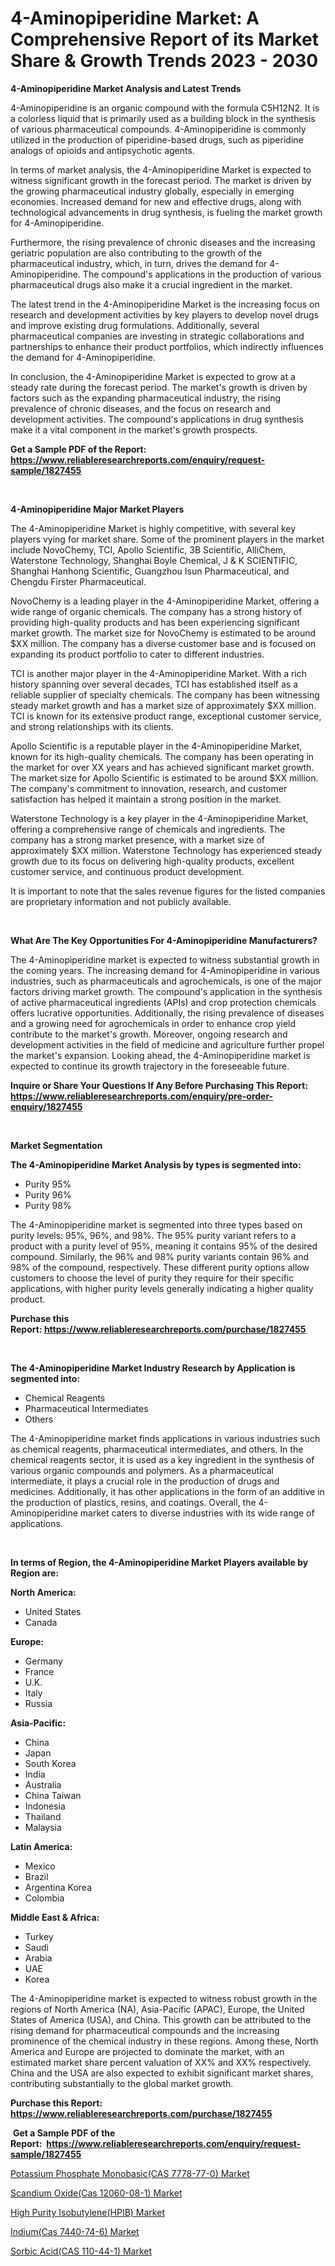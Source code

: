 <p><h1>4-Aminopiperidine Market: A Comprehensive Report of its Market Share & Growth Trends 2023 - 2030</h1></p><p><strong>4-Aminopiperidine Market Analysis and Latest Trends</strong></p>
<p><p>4-Aminopiperidine is an organic compound with the formula C5H12N2. It is a colorless liquid that is primarily used as a building block in the synthesis of various pharmaceutical compounds. 4-Aminopiperidine is commonly utilized in the production of piperidine-based drugs, such as piperidine analogs of opioids and antipsychotic agents.</p><p>In terms of market analysis, the 4-Aminopiperidine Market is expected to witness significant growth in the forecast period. The market is driven by the growing pharmaceutical industry globally, especially in emerging economies. Increased demand for new and effective drugs, along with technological advancements in drug synthesis, is fueling the market growth for 4-Aminopiperidine.</p><p>Furthermore, the rising prevalence of chronic diseases and the increasing geriatric population are also contributing to the growth of the pharmaceutical industry, which, in turn, drives the demand for 4-Aminopiperidine. The compound's applications in the production of various pharmaceutical drugs also make it a crucial ingredient in the market.</p><p>The latest trend in the 4-Aminopiperidine Market is the increasing focus on research and development activities by key players to develop novel drugs and improve existing drug formulations. Additionally, several pharmaceutical companies are investing in strategic collaborations and partnerships to enhance their product portfolios, which indirectly influences the demand for 4-Aminopiperidine.</p><p>In conclusion, the 4-Aminopiperidine Market is expected to grow at a steady rate during the forecast period. The market's growth is driven by factors such as the expanding pharmaceutical industry, the rising prevalence of chronic diseases, and the focus on research and development activities. The compound's applications in drug synthesis make it a vital component in the market's growth prospects.</p></p>
<p><strong>Get a Sample PDF of the Report:&nbsp; <a href="https://www.reliableresearchreports.com/enquiry/request-sample/1827455">https://www.reliableresearchreports.com/enquiry/request-sample/1827455</a></strong></p>
<p>&nbsp;</p>
<p><strong>4-Aminopiperidine Major Market Players</strong></p>
<p><p>The 4-Aminopiperidine Market is highly competitive, with several key players vying for market share. Some of the prominent players in the market include NovoChemy, TCI, Apollo Scientific, 3B Scientific, AlliChem, Waterstone Technology, Shanghai Boyle Chemical, J & K SCIENTIFIC, Shanghai Hanhong Scientific, Guangzhou Isun Pharmaceutical, and Chengdu Firster Pharmaceutical.</p><p>NovoChemy is a leading player in the 4-Aminopiperidine Market, offering a wide range of organic chemicals. The company has a strong history of providing high-quality products and has been experiencing significant market growth. The market size for NovoChemy is estimated to be around $XX million. The company has a diverse customer base and is focused on expanding its product portfolio to cater to different industries.</p><p>TCI is another major player in the 4-Aminopiperidine Market. With a rich history spanning over several decades, TCI has established itself as a reliable supplier of specialty chemicals. The company has been witnessing steady market growth and has a market size of approximately $XX million. TCI is known for its extensive product range, exceptional customer service, and strong relationships with its clients.</p><p>Apollo Scientific is a reputable player in the 4-Aminopiperidine Market, known for its high-quality chemicals. The company has been operating in the market for over XX years and has achieved significant market growth. The market size for Apollo Scientific is estimated to be around $XX million. The company's commitment to innovation, research, and customer satisfaction has helped it maintain a strong position in the market.</p><p>Waterstone Technology is a key player in the 4-Aminopiperidine Market, offering a comprehensive range of chemicals and ingredients. The company has a strong market presence, with a market size of approximately $XX million. Waterstone Technology has experienced steady growth due to its focus on delivering high-quality products, excellent customer service, and continuous product development.</p><p>It is important to note that the sales revenue figures for the listed companies are proprietary information and not publicly available.</p></p>
<p>&nbsp;</p>
<p><strong>What Are The Key Opportunities For 4-Aminopiperidine Manufacturers?</strong></p>
<p><p>The 4-Aminopiperidine market is expected to witness substantial growth in the coming years. The increasing demand for 4-Aminopiperidine in various industries, such as pharmaceuticals and agrochemicals, is one of the major factors driving market growth. The compound's application in the synthesis of active pharmaceutical ingredients (APIs) and crop protection chemicals offers lucrative opportunities. Additionally, the rising prevalence of diseases and a growing need for agrochemicals in order to enhance crop yield contribute to the market's growth. Moreover, ongoing research and development activities in the field of medicine and agriculture further propel the market's expansion. Looking ahead, the 4-Aminopiperidine market is expected to continue its growth trajectory in the foreseeable future.</p></p>
<p><strong>Inquire or Share Your Questions If Any Before Purchasing This Report: <a href="https://www.reliableresearchreports.com/enquiry/pre-order-enquiry/1827455">https://www.reliableresearchreports.com/enquiry/pre-order-enquiry/1827455</a></strong></p>
<p>&nbsp;</p>
<p><strong>Market Segmentation</strong></p>
<p><strong>The 4-Aminopiperidine Market Analysis by types is segmented into:</strong></p>
<p><ul><li>Purity 95%</li><li>Purity 96%</li><li>Purity 98%</li></ul></p>
<p><p>The 4-Aminopiperidine market is segmented into three types based on purity levels: 95%, 96%, and 98%. The 95% purity variant refers to a product with a purity level of 95%, meaning it contains 95% of the desired compound. Similarly, the 96% and 98% purity variants contain 96% and 98% of the compound, respectively. These different purity options allow customers to choose the level of purity they require for their specific applications, with higher purity levels generally indicating a higher quality product.</p></p>
<p><strong>Purchase this Report:&nbsp;<a href="https://www.reliableresearchreports.com/purchase/1827455">https://www.reliableresearchreports.com/purchase/1827455</a></strong></p>
<p>&nbsp;</p>
<p><strong>The 4-Aminopiperidine Market Industry Research by Application is segmented into:</strong></p>
<p><ul><li>Chemical Reagents</li><li>Pharmaceutical Intermediates</li><li>Others</li></ul></p>
<p><p>The 4-Aminopiperidine market finds applications in various industries such as chemical reagents, pharmaceutical intermediates, and others. In the chemical reagents sector, it is used as a key ingredient in the synthesis of various organic compounds and polymers. As a pharmaceutical intermediate, it plays a crucial role in the production of drugs and medicines. Additionally, it has other applications in the form of an additive in the production of plastics, resins, and coatings. Overall, the 4-Aminopiperidine market caters to diverse industries with its wide range of applications.</p></p>
<p>&nbsp;</p>
<p><strong>In terms of Region, the 4-Aminopiperidine Market Players available by Region are:</strong></p>
<p>
    <p> <strong> North America: </strong>
        <ul>
            <li>United States</li>
            <li>Canada</li>
        </ul>
        </p> 
    <p> <strong> Europe: </strong>
        <ul>
            <li>Germany</li>
            <li>France</li>
            <li>U.K.</li>
            <li>Italy</li>
            <li>Russia</li>
        </ul>
        </p> 
    <p> <strong> Asia-Pacific: </strong>
        <ul>
            <li>China</li>
            <li>Japan</li>
            <li>South Korea</li>
            <li>India</li>
            <li>Australia</li>
            <li>China Taiwan</li>
            <li>Indonesia</li>
            <li>Thailand</li>
            <li>Malaysia</li>
        </ul>
        </p> 
    <p> <strong> Latin America: </strong>
        <ul>
            <li>Mexico</li>
            <li>Brazil</li>
            <li>Argentina Korea</li>
            <li>Colombia</li>
        </ul>
        </p> 
    <p> <strong> Middle East & Africa: </strong>
        <ul>
            <li>Turkey</li>
            <li>Saudi</li>
            <li>Arabia</li>
            <li>UAE</li>
            <li>Korea</li>
        </ul>
    </p>
    </p>
<p><p>The 4-Aminopiperidine market is expected to witness robust growth in the regions of North America (NA), Asia-Pacific (APAC), Europe, the United States of America (USA), and China. This growth can be attributed to the rising demand for pharmaceutical compounds and the increasing prominence of the chemical industry in these regions. Among these, North America and Europe are projected to dominate the market, with an estimated market share percent valuation of XX% and XX% respectively. China and the USA are also expected to exhibit significant market shares, contributing substantially to the global market growth.</p></p>
<p><strong>Purchase this Report: <a href="https://www.reliableresearchreports.com/purchase/1827455">https://www.reliableresearchreports.com/purchase/1827455</a></strong></p>
<p>&nbsp;<strong>Get a Sample PDF of the Report:&nbsp;&nbsp;<a href="https://www.reliableresearchreports.com/enquiry/request-sample/1827455">https://www.reliableresearchreports.com/enquiry/request-sample/1827455</a></strong></p>
<p><strong></strong></p>
<p><p><a href="https://github.com/ruslanpoljakovrd177/Market-Research-Report-List-2/blob/main/potassium-phosphate-monobasiccas-7778-77-0-market.md">Potassium Phosphate Monobasic(CAS 7778-77-0) Market</a></p><p><a href="https://github.com/gulaimolin/Market-Research-Report-List-2/blob/main/scandium-oxidecas-12060-08-1-market.md">Scandium Oxide(Cas 12060-08-1) Market</a></p><p><a href="https://github.com/luckyshygirl/Market-Research-Report-List-2/blob/main/high-purity-isobutylenehpib-market.md">High Purity Isobutylene(HPIB) Market</a></p><p><a href="https://github.com/gdfhhhj/Market-Research-Report-List-2/blob/main/indiumcas-7440-74-6-market.md">Indium(Cas 7440-74-6) Market</a></p><p><a href="https://github.com/grishafomin4852/Market-Research-Report-List-2/blob/main/sorbic-acidcas-110-44-1-market.md">Sorbic Acid(CAS 110-44-1) Market</a></p></p>